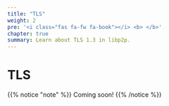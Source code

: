 ```yaml
---
title: "TLS"
weight: 2
pre: '<i class="fas fa-fw fa-book"></i> <b> </b>'
chapter: true
summary: Learn about TLS 1.3 in libp2p.
---
```


# TLS

{{% notice "note" %}}
Coming soon!
{{% /notice %}}
